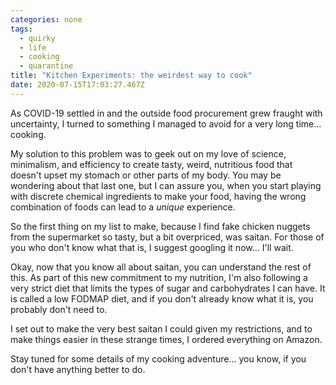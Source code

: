```yaml
---
categories: none
tags:
  - quirky
  - life
  - cooking
  - quarantine
title: "Kitchen Experiments: the weirdest way to cook"
date: 2020-07-15T17:03:27.467Z
---
```


As COVID-19 settled in and the outside food procurement grew fraught with uncertainty, I turned to something I managed to avoid for a very long time... cooking.

My solution to this problem was to geek out on my love of science, minimalism, and efficiency to create tasty, weird, nutritious food that doesn't upset my stomach or other parts of my body. You may be wondering about that last one, but I can assure you, when you start playing with discrete chemical ingredients to make your food, having the wrong combination of foods can lead to a *unique* experience.

So the first thing on my list to make, because I find fake chicken nuggets from the supermarket so tasty, but a bit overpriced, was saitan. For those of you who don't know what that is, I suggest googling it now... I'll wait.

Okay, now that you know all about saitan, you can understand the rest of this. As part of this new commitment to my nutrition, I'm also following a very strict diet that limits the types of sugar and carbohydrates I can have. It is called a low FODMAP diet, and if you don't already know what it is, you probably don't need to.

I set out to make the very best saitan I could given my restrictions, and to make things easier in these strange times, I ordered everything on Amazon.

Stay tuned for some details of my cooking adventure... you know, if you don't have anything better to do.